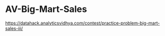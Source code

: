 # AV-Big-Mart-Sales
https://datahack.analyticsvidhya.com/contest/practice-problem-big-mart-sales-iii/
